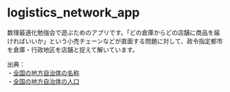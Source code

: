 # logistics_network_app
数理最適化勉強会で遊ぶためのアプリです。「どの倉庫からどの店舗に商品を届ければいいか」という小売チェーンなどが直面する問題に対して、政令指定都市を倉庫・行政地区を店舗と捉えて解いています。
  
出典：  
・[全国の地方自治体の名称](https://www.soumu.go.jp/denshijiti/code.html)  
・[全国の地方自治体の人口](https://www.e-stat.go.jp/stat-search/files?page=1&layout=datalist&toukei=00200521&tstat=000001049104&cycle=0&tclass1=000001049105)
